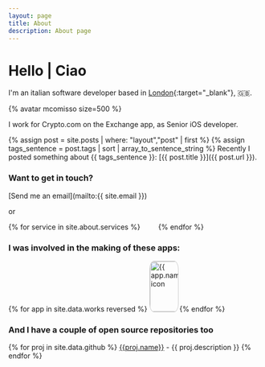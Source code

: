 ```yaml
---
layout: page
title: About
description: About page
---
```


# Hello | Ciao

I'm an italian software developer based in [London](https://goo.gl/maps/qSTGhQfBvbS2){:target="_blank"}, :uk:.

{% avatar mcomisso size=500 %}

I work for Crypto.com on the Exchange app, as Senior iOS developer.

{% assign post = site.posts | where: "layout","post" | first %}
{% assign tags_sentence = post.tags | sort | array_to_sentence_string %}
Recently I posted something about {{ tags_sentence }}: [{{ post.title }}]({{ post.url }}).

### Want to get in touch? 

[Send me an email](mailto:{{ site.email }})

or  

<p>
{% for service in site.about.services %}
  <a style="display: inline-block; width: 2em;" href="{{ service.url }}"><i id="{{ service.name | slugify }}" class="fab fa-2x fa-{{ service.name }}"></i> </a>
{% endfor %}
</p>

### I was involved in the making of these apps:

<p>
{% for app in site.data.works reversed %}
  <a href="{{ app.url }}" style="display: inline-block; width: 4em;">
    <img title="{{ app.name }}" alt="{{ app.name }} icon" src="{{ site.url | append: app.icon }}"  style="border-radius: 15.625%; width:100px; border: 1px; border-color: #ccc; border-style: solid;" />
  </a>
{% endfor %}
</p>

### And I have a couple of open source repositories too

{% for proj in site.data.github %}
  <span id="id{{ proj.name }}" style="text-align: center;">
    <a href="{{ proj.url }}">{{proj.name}}</a> - {{ proj.description }}
  </span>
{% endfor %}
